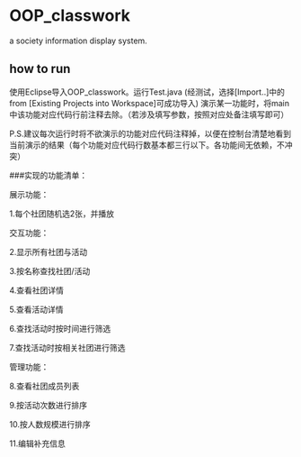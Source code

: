 # OOP_classwork
a society information display system.
## how to run
使用Eclipse导入OOP_classwork。运行Test.java
(经测试，选择[Import..]中的 from [Existing Projects into Workspace]可成功导入)
演示某一功能时，将main中该功能对应代码行前注释去除。（若涉及填写参数，按照对应处备注填写即可）

P.S.建议每次运行时将不欲演示的功能对应代码注释掉，以便在控制台清楚地看到当前演示的结果（每个功能对应代码行数基本都三行以下。各功能间无依赖，不冲突）

###实现的功能清单：

展示功能：

1.每个社团随机选2张，并播放

交互功能：

2.显示所有社团与活动

3.按名称查找社团/活动

4.查看社团详情

5.查看活动详情

6.查找活动时按时间进行筛选

7.查找活动时按相关社团进行筛选


管理功能：

8.查看社团成员列表

9.按活动次数进行排序

10.按人数规模进行排序

11.编辑补充信息
